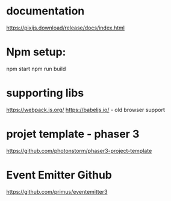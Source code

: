 # documentation
https://pixijs.download/release/docs/index.html

# Npm setup:

npm start
npm run build

# supporting libs

https://webpack.js.org/
https://babeljs.io/ - old browser support

# projet template - phaser 3
https://github.com/photonstorm/phaser3-project-template

# Event Emitter Github
https://github.com/primus/eventemitter3